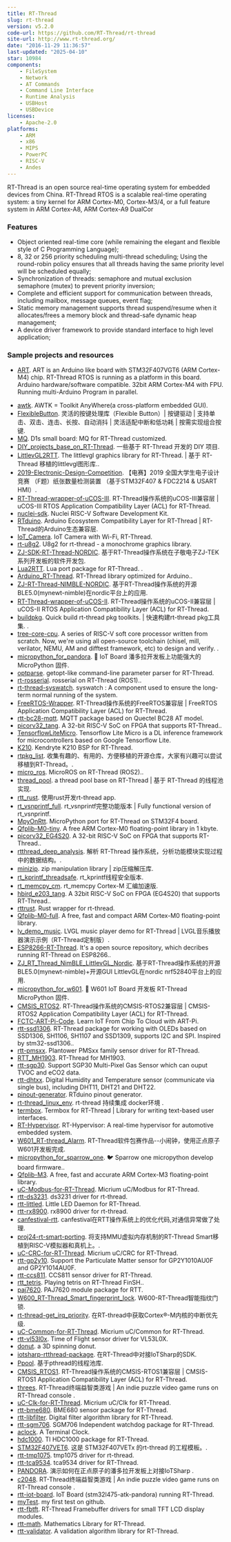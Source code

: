 ```yaml
---
title: RT-Thread
slug: rt-thread
version: v5.2.0
code-url: https://github.com/RT-Thread/rt-thread
site-url: http://www.rt-thread.org/
date: "2016-11-29 11:36:57"
last-updated: "2025-04-10"
star: 10984
components:
    - FileSystem
    - Network
    - AT Commands
    - Command Line Interface
    - Runtime Analysis
    - USBHost
    - USBDevice
licenses:
    - Apache-2.0
platforms:
    - ARM
    - x86
    - MIPS
    - PowerPC
    - RISC-V
    - Andes
---
```

RT-Thread is an open source real-time operating system for embedded devices from China. RT-Thread RTOS is a scalable real-time operating system: a tiny kernel for ARM Cortex-M0, Cortex-M3/4, or a full feature system in ARM Cortex-A8, ARM Cortex-A9 DualCor

<!--more-->

### Features

- Object oriented real-time core (while remaining the elegant and flexible style of C Programming Language);
- 8, 32 or 256 priority scheduling multi-thread scheduling; Using the round-robin policy ensures that all threads having the same priority level will be scheduled equally;
- Synchronization of threads: semaphore and mutual exclusion semaphore (mutex) to prevent priority inversion;
- Complete and efficient support for communication between threads, including mailbox, message queues, event flag;
- Static memory management supports thread suspend/resume when it allocates/frees a memory block and thread-safe dynamic heap management;
- A device driver framework to provide standard interface to high level application;

### Sample projects and resources

- [ART](https://github.com/RT-Thread/ART). ART is an Arduino like board with STM32F407VGT6 (ARM Cortex-M4) chip. RT-Thread RTOS is running as a platform in this board. Arduino hardware/software compatible. 32bit ARM Cortex-M4 with FPU. Running multi-Arduino Program in parallel.
<!--github-projects-->
- [awtk](https://github.com/zlgopen/awtk). AWTK = Toolkit AnyWhere(a cross-platform embedded GUI).
- [FlexibleButton](https://github.com/murphyzhao/FlexibleButton). 灵活的按键处理库（Flexible Button）| 按键驱动 | 支持单击、双击、连击、长按、自动消抖 | 灵活适配中断和低功耗 | 按需实现组合按键.
- [MQ](https://github.com/mangopi-sbc/MQ). D1s small board: MQ for RT-Thread customized.
- [DIY_projects_base_on_RT-Thread](https://github.com/willianchanlovegithub/DIY_projects_base_on_RT-Thread). 一些基于 RT-Thread 开发的 DIY 项目.
- [LittlevGL2RTT](https://github.com/liu2guang/LittlevGL2RTT). The littlevgl graphics library for RT-Thread. | 基于 RT-Thread 移植的littlevgl图形库..
- [2019-Electronic-Design-Competition](https://github.com/zengwangfa/2019-Electronic-Design-Competition). 【电赛】2019 全国大学生电子设计竞赛 （F题）纸张数量检测装置 （基于STM32F407 & FDC2214 & USART HMI）.
- [RT-Thread-wrapper-of-uCOS-III](https://github.com/mysterywolf/RT-Thread-wrapper-of-uCOS-III). RT-Thread操作系统的uCOS-III兼容层 | uCOS-III RTOS Application Compatibility Layer (ACL) for RT-Thread.
- [nuclei-sdk](https://github.com/Nuclei-Software/nuclei-sdk).   Nuclei RISC-V Software Development Kit.
- [RTduino](https://github.com/RTduino/RTduino). Arduino Ecosystem Compatibility Layer for RT-Thread | RT-Thread的Arduino生态兼容层.
- [IoT_Camera](https://github.com/RT-Thread/IoT_Camera). IoT Camera with Wi-Fi, RT-Thread.
- [rt-u8g2](https://github.com/wuhanstudio/rt-u8g2). U8g2 for rt-thread - a monochrome graphics library.
- [ZJ-SDK-RT-Thread-NORDIC](https://github.com/ZJ-TEK/ZJ-SDK-RT-Thread-NORDIC). 基于RT-Thread操作系统在子敬电子ZJ-TEK系列开发板的软件开发包.
- [Lua2RTT](https://github.com/liu2guang/Lua2RTT). Lua port package for RT-Thread. .
- [Arduino_RT-Thread](https://github.com/onelife/Arduino_RT-Thread). RT-Thread library optimized for Arduino..
- [ZJ-RT-Thread-NIMBLE-NORDIC](https://github.com/ZJ-TEK/ZJ-RT-Thread-NIMBLE-NORDIC). 基于RT-Thread操作系统的开源BLE5.0(mynewt-nimble)在nordic平台上的应用.
- [RT-Thread-wrapper-of-uCOS-II](https://github.com/mysterywolf/RT-Thread-wrapper-of-uCOS-II). RT-Thread操作系统的uCOS-II兼容层 | uCOS-II RTOS Application Compatibility Layer (ACL) for RT-Thread.
- [buildpkg](https://github.com/rtpkgs/buildpkg). Quick build rt-thread pkg toolkits. | 快速构建rt-thread pkg工具集. .
- [tree-core-cpu](https://github.com/microdynamics-cpu/tree-core-cpu). A series of RISC-V soft core processor written from scratch. Now, we're using all open-source toolchain (chisel, mill, verilator, NEMU, AM and difftest framework, etc) to design and verify. .
- [micropython_for_pandora](https://github.com/SummerGift/micropython_for_pandora). 🍭 IoT Board 潘多拉开发板上功能强大的 MicroPython 固件.
- [optparse](https://github.com/liu2guang/optparse). getopt-like command-line parameter parser for RT-Thread.
- [rt-rosserial](https://github.com/wuhanstudio/rt-rosserial). rosserial on RT-Thread (ROS1)..
- [rt-thread-syswatch](https://github.com/qiyongzhong0/rt-thread-syswatch). syswatch : A component used to ensure the long-term normal running of the system.
- [FreeRTOS-Wrapper](https://github.com/RT-Thread-packages/FreeRTOS-Wrapper). RT-Thread操作系统的FreeRTOS兼容层 | FreeRTOS Application Compatibility Layer (ACL) for RT-Thread.
- [rtt-bc28-mqtt](https://github.com/luhuadong/rtt-bc28-mqtt). MQTT package based on Quectel BC28 AT model.
- [picorv32_tang](https://github.com/wuhanstudio/picorv32_tang). A 32-bit RISC-V SoC on FPGA that supports RT-Thread..
- [TensorflowLiteMicro](https://github.com/QingChuanWS/TensorflowLiteMicro). Tensorflow Lite Micro is a DL inference framework for microcontrollers based on Google Tensorflow Lite.
- [K210](https://github.com/BernardXiong/K210). Kendryte K210 BSP for RT-Thread.
- [rtpkg_list](https://github.com/rtpkgs/rtpkg_list). 收集有趣的、有用的、方便移植的开源仓库，大家有兴趣可以尝试移植到RT-Thread。.
- [micro_ros](https://github.com/wuhanstudio/micro_ros). MicroROS on RT-Thread (ROS2)..
- [thread_pool](https://github.com/armink-rtt-pkgs/thread_pool). a thread pool base on RT-Thread | 基于 RT-Thread 的线程池实现.
- [rtt_rust](https://github.com/rust-for-rtthread/rtt_rust). 使用rust开发rt-thread app.
- [rt_vsnprintf_full](https://github.com/mysterywolf/rt_vsnprintf_full). rt_vsnprintf完整功能版本 | Fully functional version of rt_vsnprintf.
- [MpyOnRtt](https://github.com/armink/MpyOnRtt). MicroPython port for RT-Thread on STM32F4 board.
- [Qfplib-M0-tiny](https://github.com/mysterywolf/Qfplib-M0-tiny). A free ARM Cortex-M0 floating-point library in 1 kbyte.
- [picorv32_EG4S20](https://github.com/wuhanstudio/picorv32_EG4S20). A 32-bit RISC-V SoC on FPGA that supports RT-Thread..
- [rtthread_deep_analysis](https://github.com/SummerGift/rtthread_deep_analysis). 解析 RT-Thread 操作系统，分析功能模块实现过程中的数据结构。.
- [minizip](https://github.com/mysterywolf/minizip). zip manipulation library | zip压缩解压库.
- [rt_kprintf_threadsafe](https://github.com/mysterywolf/rt_kprintf_threadsafe). rt_kprintf线程安全版本.
- [rt_memcpy_cm](https://github.com/mysterywolf/rt_memcpy_cm). rt_memcpy Cortex-M 汇编加速版.
- [hbird_e203_tang](https://github.com/wuhanstudio/hbird_e203_tang). A 32bit RISC-V SoC on FPGA (EG4S20) that supports RT-Thread..
- [rttrust](https://github.com/tcz717/rttrust). Rust wrapper for rt-thread.
- [Qfplib-M0-full](https://github.com/mysterywolf/Qfplib-M0-full). A free, fast and compact ARM Cortex-M0 floating-point library.
- [lv_demo_music](https://github.com/RT-Thread-packages/lv_demo_music). LVGL music player demo for RT-Thread | LVGL音乐播放器演示示例（RT-Thread定制版）.
- [ESP8266-RT-Thread](https://github.com/recan-li/ESP8266-RT-Thread). It's a open source repository, which decribes running RT-Thread on ESP8266..
- [ZJ_RT_Thread_NimBLE_LittlevGL_Nordic](https://github.com/ZJ-TEK/ZJ_RT_Thread_NimBLE_LittlevGL_Nordic). 基于RT-Thread操作系统的开源BLE5.0(mynewt-nimble)+开源GUI LittlevGL在nordic nrf52840平台上的应用.
- [micropython_for_w601](https://github.com/SummerGift/micropython_for_w601). 🍭 W601 IoT Board 开发板 RT-Thread MicroPython 固件.
- [CMSIS_RTOS2](https://github.com/RT-Thread-packages/CMSIS_RTOS2). RT-Thread操作系统的CMSIS-RTOS2兼容层 | CMSIS-RTOS2 Application Compatibility Layer (ACL) for RT-Thread.
- [FCTC-ART-Pi-Code](https://github.com/luhuadong/FCTC-ART-Pi-Code). Learn IoT From Chip To Cloud with ART-Pi.
- [rtt-ssd1306](https://github.com/luhuadong/rtt-ssd1306). RT-Thread package for working with  OLEDs based on SSD1306, SH1106, SH1107 and SSD1309, supports I2C and SPI. Inspired by stm32-ssd1306..
- [rtt-pmsxx](https://github.com/luhuadong/rtt-pmsxx). Plantower PMSxx family sensor driver for RT-Thread.
- [RTT_MH1903](https://github.com/fanwenl/RTT_MH1903). RT-Thread for MH1903.
- [rtt-sgp30](https://github.com/luhuadong/rtt-sgp30). Support SGP30 Multi-Pixel Gas Sensor which can ouput TVOC and eCO2 data.
- [rtt-dhtxx](https://github.com/luhuadong/rtt-dhtxx). Digital Humidity and Temperature sensor (communicate via single bus), including DHT11, DHT21 and DHT22.
- [pinout-generator](https://github.com/RTduino/pinout-generator). RTduino pinout generator.
- [rt-thread_linux_env](https://github.com/maikebing/rt-thread_linux_env). rt-thread 持续集成 docker环境  .
- [termbox](https://github.com/mysterywolf/termbox). Termbox for RT-Thread | Library for writing text-based user interfaces.
- [RT-Hypervisor](https://github.com/Suqier/RT-Hypervisor). RT-Hypervisor: A real-time hypervisor for automotive embedded system.
- [W601_RT-thread_Alarm](https://github.com/Rayuu/W601_RT-thread_Alarm). RT-Thread软件包赛作品--小闹钟，使用正点原子W601开发板完成.
- [micropython_for_sparrow_one](https://github.com/SummerGift/micropython_for_sparrow_one). :bird: Sparrow one micropython develop board firmware..
- [Qfplib-M3](https://github.com/mysterywolf/Qfplib-M3). A free, fast and accurate ARM Cortex-M3 floating-point library.
- [uC-Modbus-for-RT-Thread](https://github.com/mysterywolf/uC-Modbus-for-RT-Thread). Micrium uC/Modbus for RT-Thread.
- [rtt-ds3231](https://github.com/Prry/rtt-ds3231). ds3231 driver for rt-thread.
- [rtt-littled](https://github.com/luhuadong/rtt-littled). Little LED Daemon for RT-Thread.
- [rtt-rx8900](https://github.com/Prry/rtt-rx8900). rx8900 driver for rt-thread.
- [canfestival-rtt](https://github.com/wdfk-prog/canfestival-rtt). canfestival在RTT操作系统上的优化代码,对通信异常做了处理.
- [proj24-rt-smart-porting](https://github.com/oscomp/proj24-rt-smart-porting). 将支持MMU虚拟内存机制的RT-Thread Smart移植到RISC-V模拟器和真机上。.
- [uC-CRC-for-RT-Thread](https://github.com/mysterywolf/uC-CRC-for-RT-Thread). Micrium uC/CRC for RT-Thread.
- [rtt-gp2y10](https://github.com/luhuadong/rtt-gp2y10). Support the Particulate Matter sensor for GP2Y1010AU0F and GP2Y1014AU0F.
- [rtt-ccs811](https://github.com/luhuadong/rtt-ccs811). CCS811 sensor driver for RT-Thread.
- [rtt_tetris](https://github.com/volatile-static/rtt_tetris). Playing tetris on RT-Thread FinSH..
- [paj7620](https://github.com/orange2348/paj7620). PAJ7620 module package for RTT.
- [W600_RT-Thread_Smart_fingerprint_lock](https://github.com/han-xiaohu/W600_RT-Thread_Smart_fingerprint_lock). W600-RT-Thread智能指纹门锁.
- [rt-thread-get_irq_priority](https://github.com/wdfk-prog/rt-thread-get_irq_priority). 在RT-thread中获取Cortex®-M内核的中断优先级.
- [uC-Common-for-RT-Thread](https://github.com/mysterywolf/uC-Common-for-RT-Thread). Micrium uC/Common for RT-Thread.
- [rtt-vl53l0x](https://github.com/Prry/rtt-vl53l0x). Time of Flight sensor driver  for VL53L0X.
- [donut](https://github.com/mysterywolf/donut). a 3D spinning donut.
- [iotsharp-rtthread-package](https://github.com/IoTSharp/iotsharp-rtthread-package). 在RT-Thread中对接IoTSharp的SDK.
- [Ppool](https://github.com/mysterywolf/Ppool). 基于pthread的线程池库.
- [CMSIS_RTOS1](https://github.com/RT-Thread-packages/CMSIS_RTOS1). RT-Thread操作系统的CMSIS-RTOS1兼容层 | CMSIS-RTOS1 Application Compatibility Layer (ACL) for RT-Thread.
- [threes](https://github.com/mysterywolf/threes). RT-Thread终端益智类游戏 | An indie puzzle video game runs on RT-Thread console .
- [uC-Clk-for-RT-Thread](https://github.com/mysterywolf/uC-Clk-for-RT-Thread). Micrium uC/Clk for RT-Thread.
- [rtt-bme680](https://github.com/luhuadong/rtt-bme680). BME680 sensor package for RT-Thread.
- [rtt-libfilter](https://github.com/luhuadong/rtt-libfilter). Digital filter algorithm library for RT-Thread.
- [rtt-sgm706](https://github.com/Prry/rtt-sgm706). SGM706 Independent watchdog package for RT-Thread.
- [aclock](https://github.com/mysterywolf/aclock). A Terminal Clock.
- [hdc1000](https://github.com/Forest-Rain/hdc1000). TI HDC1000 package for RT-Thread.
- [STM32F407VET6](https://github.com/IoTSharp/STM32F407VET6). 这是  STM32F407VETx  的rt-thread 的工程模板。.
- [rtt-tmp1075](https://github.com/Prry/rtt-tmp1075). tmp1075 driver for rt-thread.
- [rtt-tca9534](https://github.com/Prry/rtt-tca9534). tca9534 driver for RT-Thread.
- [PANDORA](https://github.com/IoTSharp/PANDORA). 演示如何在正点原子的潘多拉开发板上对接IoTSharp .
- [c2048](https://github.com/mysterywolf/c2048). RT-Thread终端益智类游戏 | An indie puzzle video game runs on RT-Thread console .
- [rtt-iot-board](https://github.com/luhuadong/rtt-iot-board). IoT Board (stm32l475-atk-pandora) running RT-Thread.
- [myTest](https://github.com/sixixiaoran/myTest). my first test on github.
- [rtt-fbtft](https://github.com/luhuadong/rtt-fbtft). RT-Thread Framebuffer drivers for small TFT LCD display modules.
- [rtt-math](https://github.com/luhuadong/rtt-math). Mathematics Library for RT-Thread.
- [rtt-validator](https://github.com/luhuadong/rtt-validator). A validation algorithm library for RT-Thread.

